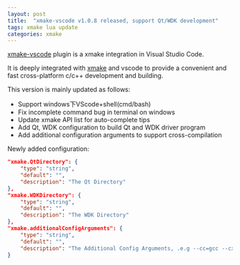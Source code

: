 ```yaml
---
layout: post
title:  "xmake-vscode v1.0.8 released, support Qt/WDK development"
tags: xmake lua update
categories: xmake
---
```


[xmake-vscode](https://github.com/xmake-io/xmake-vscode) plugin is a xmake integration in Visual Studio Code.

It is deeply integrated with [xmake](https://github.com/xmake-io/xmake) and vscode to provide a convenient and fast cross-platform c/c++ development and building.

This version is mainly updated as follows:

* Support windows下VScode+shell(cmd/bash)
* Fix incomplete command bug in terminal on windows
* Update xmake API list for auto-complete tips
* Add Qt, WDK configuration to build Qt and WDK driver program
* Add additional configuration arguments to support cross-compilation

Newly added configuration:

```json
"xmake.QtDirectory": {
    "type": "string",
    "default": "",
    "description": "The Qt Directory"
},
"xmake.WDKDirectory": {
    "type": "string",
    "default": "",
    "description": "The WDK Directory"
},
"xmake.additionalConfigArguments": {
    "type": "string",
    "default": "",
    "description": "The Additional Config Arguments, .e.g --cc=gcc --cxflags=\"-DDEBUG\""
}
```
